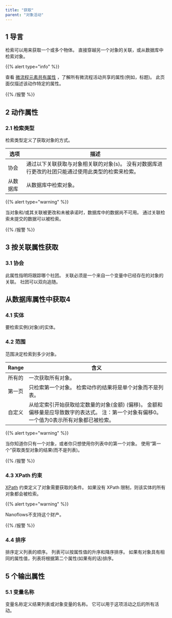 ```yaml
---
title: "获取"
parent: "对象活动"
---
```


## 1 导言

检索可以用来获取一个或多个物体。 直接穿越另一个对象的关联，或从数据库中检索对象。

{{% alert type="info" %}}

查看 [微流程元素共有属性](microflow-element-common-properties) ，了解所有微流程活动共享的属性(例如，标题)。 此页面仅描述该动作特定的属性。

{{% /报警 %}}

## 2 动作属性

### 2.1 检索类型

检索类型定义了获取对象的方式。

| 选项   | 描述                                                  |
| ---- | --------------------------------------------------- |
| 协会   | 通过以下关联获取与对象相关联的对象(s)。 没有对数据库进行更改的社团只能通过使用此类型的检索来检索。 |
| 从数据库 | 从数据库中检索对象。                                          |

{{% alert type="warning" %}}

当对象和/或其关联被更改和未被承诺时，数据库中的数据尚不可用。 通过关联检索未提交的数据可以被检索。

{{% /报警 %}}

## 3 按关联属性获取

### 3.1 协会

此属性指明将跟踪哪个社团。 关联必须是一个来自一个变量中已经存在的对象的关联。 社团可以双向追随。

## 从数据库属性中获取4

### 4.1 实体

要检索实例(对象)的实体。

### 4.2 范围

范围决定检索到多少对象。

| Range | 含义                                                                          |
| ----- | --------------------------------------------------------------------------- |
| 所有的   | 一次获取所有对象。                                                                   |
| 第一页   | 只检索第一个对象。 检索动作的结果将是单个对象而不是列表。                                               |
| 自定义   | 从给定索引开始获取给定数量的对象(金额) (偏移)。 金额和偏移量是应导致数字的表达式。 注：第一个对象有偏移0。 一个值为0表示所有对象都已被检索。 |

{{% alert type="warning" %}}

当你知道你只有一个对象，或者你只想使用你列表中的第一个对象。 使用“第一个”获取类型对象的结果(而不是列表)。

{{% /报警 %}}

### 4.3 XPath 约束

[XPath](xpath) 约束定义了对象需要获取的条件。 如果没有 XPath 限制，则该实体的所有对象都会被检索。

{{% alert type="warning" %}}

Nanoflows不支持这个财产。

{{% /报警 %}}

### 4.4 排序

排序定义列表的顺序。 列表可以按属性值的升序和降序排序。 如果有对象具有相同的属性值，列表将根据第二个属性(如果有的话)排序。

## 5 个输出属性

### 5.1 变量名称

变量名称定义结果列表或对象变量的名称。 它可以用于这项活动之后的所有活动。
